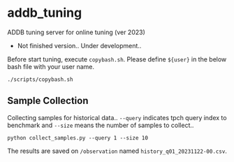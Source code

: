 # addb_tuning

ADDB tuning server for online tuning (ver 2023)

* Not finished version.. Under development..

Before start tuning, execute ```copybash.sh```. 
Please define ```${user}``` in the below bash file with your user name.
```
./scripts/copybash.sh
```

## Sample Collection
Collecting samples for historical data..
```--query``` indicates tpch query index to benchmark and  ```--size``` means the number of samples to collect..
```
python collect_samples.py --query 1 --size 10
```
The results are saved on ```/observation``` named ```history_q01_20231122-00.csv```.
